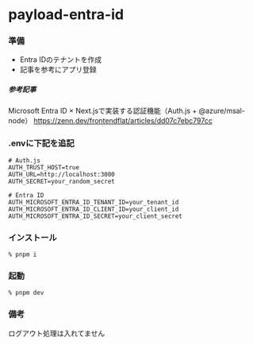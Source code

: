 # payload-entra-id

### 準備
- Entra IDのテナントを作成　
- 記事を参考にアプリ登録

##### 参考記事
Microsoft Entra ID × Next.jsで実装する認証機能（Auth.js + @azure/msal-node）
https://zenn.dev/frontendflat/articles/dd07c7ebc797cc

### .envに下記を追記
```
# Auth.js
AUTH_TRUST_HOST=true
AUTH_URL=http://localhost:3000
AUTH_SECRET=your_random_secret

# Entra ID
AUTH_MICROSOFT_ENTRA_ID_TENANT_ID=your_tenant_id
AUTH_MICROSOFT_ENTRA_ID_CLIENT_ID=your_client_id
AUTH_MICROSOFT_ENTRA_ID_SECRET=your_client_secret
```

### インストール
`% pnpm i`

### 起動
`% pnpm dev`

### 備考
ログアウト処理は入れてません
